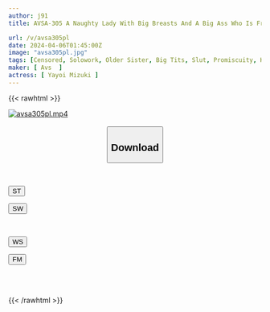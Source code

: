 ```yaml
---
author: j91
title: AVSA-305 A Naughty Lady With Big Breasts And A Big Ass Who Is Frustrated By The Stress Of Work Invites A Man To Her Home And Eats His Dick With Her Proud And Selfish Body. Mizuki Yayoi

url: /v/avsa305pl
date: 2024-04-06T01:45:00Z
image: "avsa305pl.jpg"
tags: [Censored, Solowork, Older Sister, Big Tits, Slut, Promiscuity, Huge Butt	]
maker: [ Avs  ]
actress: [ Yayoi Mizuki ]
---
```



{{< rawhtml >}}

<div class="video" data-videoid="gqBJKRLPppcqq8W">
    <a href="javascript:;">
        <img src="/v/avsa305pl/avsa305pl.jpg" width="WIDTH" height="HEIGHT" alt="avsa305pl.mp4" loading="lazy">
    </a>
</div>

<script type="text/javascript" src="https://j91.asia/asset/on-demand-st.js"></script>

<br>
  <link rel="stylesheet" href="https://j91.asia/asset/bs5.css">
  
  <center>
  <button class="btn btn-primary" type="button" data-bs-toggle="collapse" data-bs-target=".multi-collapse" aria-expanded="false" aria-controls="multiCollapseExample1 multiCollapseExample2"><h2>Download</h2></button></center>
</p>
<div class="row">
  <div class="col">
    <div class="collapse multi-collapse" id="multiCollapseExample1">
      <div class="card card-body">
	      	      <br>
<div class="buttons">  
<p><a href="https://streamtape.to/v/gqBJKRLPppcqq8W" target="_blank"><button class="btn-hover color-3"><i class="fa fa-download"></i> ST</button></a></p>
<p><a href="https://asnwish.com/qseegim3dq4q" target="_blank"><button class="btn-hover color-2"><i class="fa fa-download"></i> SW</button></a></p></div>
    </div>
  </div>
</div>
  <div class="col">
    <div class="collapse multi-collapse" id="multiCollapseExample2">
      <div class="card card-body">
	      <br>
<div class="buttons">
<p><a href="https://wolfstream.tv/466yd2hnweb7"><button class="btn-hover color-9"><i class="fa fa-download"></i> WS</button></a></p>
<p><a href="https://filemoon.sx/d/ufwtuoborkpx"><button class="btn-hover color-8"><i class="fa fa-download"></i> FM</button></a></p></div>
<br><br>
      </div>
    </div>
  </div>
</div>

{{< /rawhtml >}}